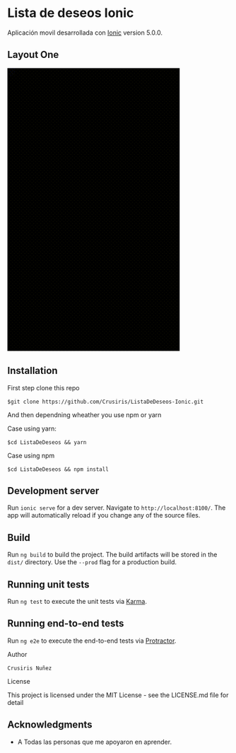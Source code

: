 # Lista de deseos Ionic

Aplicación movil desarrollada con [Ionic](https://github.com/angular/angular-clihttps://ionicframework.com/) version 5.0.0.

## Layout One

![Lista_Deseos](https://github.com/Crusiris/ListaDeDeseos-Ionic/blob/master/src/assets/showMore.gif)

## Installation

First step clone this repo

    $git clone https://github.com/Crusiris/ListaDeDeseos-Ionic.git

And then dependning wheather you use npm or yarn

Case using yarn:

    $cd ListaDeDeseos && yarn

Case using npm

    $cd ListaDeDeseos && npm install

## Development server

Run `ionic serve` for a dev server. Navigate to `http://localhost:8100/`. The app will automatically reload if you change any of the source files.

## Build

Run `ng build` to build the project. The build artifacts will be stored in the `dist/` directory. Use the `--prod` flag for a production build.

## Running unit tests

Run `ng test` to execute the unit tests via [Karma](https://karma-runner.github.io).

## Running end-to-end tests

Run `ng e2e` to execute the end-to-end tests via [Protractor](http://www.protractortest.org/).

Author

    Crusiris Nuñez

License

This project is licensed under the MIT License - see the LICENSE.md file for detail

## Acknowledgments

- A Todas las personas que me apoyaron en aprender.
